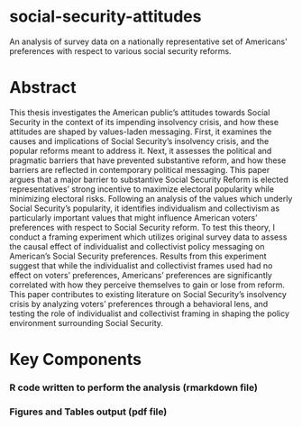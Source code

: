 # social-security-attitudes

An analysis of survey data on a nationally representative set of Americans' preferences with respect to various social security reforms.

# Abstract
This thesis investigates the American public’s attitudes towards Social Security in the context of its impending insolvency crisis, and how these attitudes are shaped by values-laden messaging. First, it examines the causes and implications of Social Security’s insolvency crisis, and the popular reforms meant to address it. Next, it assesses the political and pragmatic barriers that have prevented substantive reform, and how these barriers are reflected in contemporary political messaging. This paper argues that a major barrier to substantive Social Security Reform is elected representatives’ strong incentive to maximize electoral popularity while minimizing electoral risks. Following an analysis of the values which underly Social Security’s popularity, it identifies individualism and collectivism as particularly important values that might influence American voters’ preferences with respect to Social Security reform. To test this theory, I conduct a framing experiment which utilizes original survey data to assess the causal effect of individualist and collectivist policy messaging on American’s Social Security preferences. Results from this experiment suggest that while the individualist and collectivist frames used had no effect on voters’ preferences, Americans’ preferences are significantly correlated with how they perceive themselves to gain or lose from reform. This paper contributes to existing literature on Social Security’s insolvency crisis by analyzing voters’ preferences through a behavioral lens, and testing the role of individualist and collectivist framing in shaping the policy environment surrounding Social Security.  

# Key Components

### R code written to perform the analysis (rmarkdown file)
### Figures and Tables output (pdf file)
